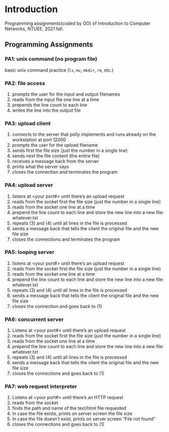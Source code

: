 # Introduction
Programming assignments(coded by GO) of Introduction to Computer Networks, NTUEE, 2021 fall.

## Programming Assignments
### PA1: unix command (no program file)
basic unix command practice (`ls`, `mv`, `mkdir`, `rm`, etc.)

### PA2: file access
1. prompts the user for the input and output filenames 
2. reads from the input file one line at a time
3. prepends the line count to each line
4. writes the line into the output file

### PA3: upload client
1. connects to the server that polly implements and runs already on the workstation at port 12000
2. prompts the user for the upload filename
3. sends first the file size (just the number in a single line)
4. sends next the file content (the entire file)
5. receives a message back from the server
6. prints what the server says
7. closes the connection and terminates the program

### PA4: upload server
1. listens at <your port#> until there’s an upload request
2. reads from the socket first the file size (just the number in a single line)
3. reads from the socket one line at a time
4. prepend the line count to each line and store the new line into a new file: whatever.txt
5. repeats (3) and (4) until all lines in the file is processed
6. sends a message back that tells the client the original file and the new file size
7. closes the connections and terminates the program

### PA5: looping server
1. listens at <your port#> until there’s an upload request
2. reads from the socket first the file size (just the number in a single line)
3. reads from the socket one line at a time
4. prepend the line count to each line and store the new line into a new file: whatever.txt
5. repeats (3) and (4) until all lines in the file is processed
6. sends a message back that tells the client the original file and the new file size
7. closes the connection and goes back to (1)

### PA6: concurrent server
1. Listens at <your port#> until there’s an upload request
2. reads from the socket first the file size (just the number in a single line)
3. reads from the socket one line at a time
4. prepend the line count to each line and store the new line into a new file: whatever.txt
5. repeats (3) and (4) until all lines in the file is processed
6. sends a message back that tells the client the original file and the new file size
7. closes the connections and goes back to (1)

### PA7: web request interpreter
1. Listens at <your port#> until there’s an HTTP request
2. reads from the socket
3. finds the path and name of the text/html file requested
4. In case the file exists, prints on server screen the file size
5. In case the file doesn’t exist, prints on server screen “File not found”
6. closes the connections and goes back to (1)


